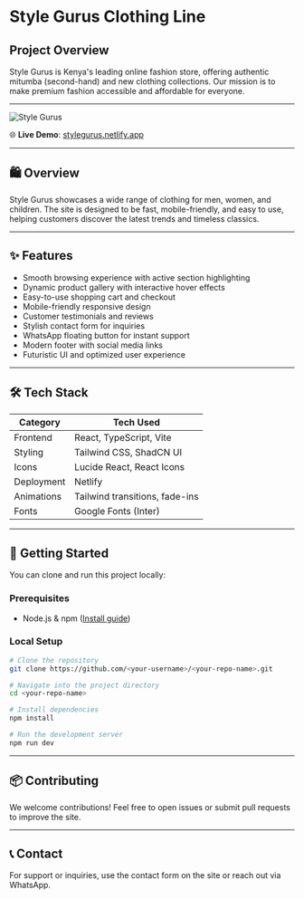 # Style Gurus Clothing Line

## Project Overview

Style Gurus is Kenya's leading online fashion store, offering authentic mitumba (second-hand) and new clothing collections. Our mission is to make premium fashion accessible and affordable for everyone.

---

![Style Gurus](https://github.com/user-attachments/assets/a768fb2f-e48b-45a5-b60c-f1351dfd884a)

🌐 **Live Demo**: [stylegurus.netlify.app](https://stylegurus.netlify.app/)

---

## 🛍️ Overview

Style Gurus showcases a wide range of clothing for men, women, and children. The site is designed to be fast, mobile-friendly, and easy to use, helping customers discover the latest trends and timeless classics.

---

## ✨ Features

- Smooth browsing experience with active section highlighting
- Dynamic product gallery with interactive hover effects
- Easy-to-use shopping cart and checkout
- Mobile-friendly responsive design
- Customer testimonials and reviews
- Stylish contact form for inquiries
- WhatsApp floating button for instant support
- Modern footer with social media links
- Futuristic UI and optimized user experience

---

## 🛠 Tech Stack

| Category   | Tech Used                        |
|------------|----------------------------------|
| Frontend   | React, TypeScript, Vite          |
| Styling    | Tailwind CSS, ShadCN UI          |
| Icons      | Lucide React, React Icons        |
| Deployment | Netlify                          |
| Animations | Tailwind transitions, fade-ins   |
| Fonts      | Google Fonts (Inter)             |

---

## 🚀 Getting Started

You can clone and run this project locally:

### Prerequisites

- Node.js & npm ([Install guide](https://github.com/nvm-sh/nvm#installing-and-updating))

### Local Setup

```bash
# Clone the repository
git clone https://github.com/<your-username>/<your-repo-name>.git

# Navigate into the project directory
cd <your-repo-name>

# Install dependencies
npm install

# Run the development server
npm run dev
```

---

## 📦 Contributing

We welcome contributions! Feel free to open issues or submit pull requests to improve the site.

---

## 📞 Contact

For support or inquiries, use the contact form on the site or reach out via WhatsApp.